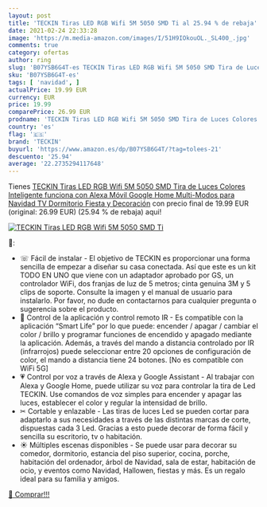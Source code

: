 ```yaml
---
layout: post
title: 'TECKIN Tiras LED RGB Wifi 5M 5050 SMD Ti al 25.94 % de rebaja'
date: 2021-02-24 22:33:28
image: 'https://m.media-amazon.com/images/I/51H9IOkouOL._SL400_.jpg'
comments: true
category: ofertas
author: ring
slug: 'B07YSB6G4T-es TECKIN Tiras LED RGB Wifi 5M 5050 SMD Tira de Luces...'
sku: 'B07YSB6G4T-es'
tags: [ 'navidad', ]
actualPrice: 19.99 EUR
currency: EUR
price: 19.99
comparePrice: 26.99 EUR
prodname: 'TECKIN Tiras LED RGB Wifi 5M 5050 SMD Tira de Luces Colores Inteligente funciona con Alexa Móvil Google Home Multi-Modos para Navidad TV Dormitorio Fiesta y Decoración'
country: 'es'
flag: '🇪🇸'
brand: 'TECKIN'
buyurl: 'https://www.amazon.es/dp/B07YSB6G4T/?tag=tolees-21'
descuento: '25.94'
average: '22.2735294117648'
---
```


Tienes [TECKIN Tiras LED RGB Wifi 5M 5050 SMD Tira de Luces Colores Inteligente funciona con Alexa Móvil Google Home Multi-Modos para Navidad TV Dormitorio Fiesta y Decoración](https://www.amazon.es/dp/B07YSB6G4T/?tag=tolees-21) con precio final de  19.99 EUR (original: 26.99 EUR) (25.94 %  de rebaja) aqui!

[![TECKIN Tiras LED RGB Wifi 5M 5050 SMD Ti](https://m.media-amazon.com/images/I/51H9IOkouOL._SL400_.jpg)](https://www.amazon.es/dp/B07YSB6G4T/?tag=tolees-21)

🔎:

- ☏ Fácil de instalar - El objetivo de TECKIN es proporcionar una forma sencilla de empezar a diseñar su casa conectada. Así que este es un kit TODO EN UNO que viene con un adaptador aprobado por GS, un controlador WiFi, dos franjas de luz de 5 metros; cinta genuina 3M y 5 clips de soporte. Consulte la imagen y el manual de usuario para instalarlo. Por favor, no dude en contactarnos para cualquier pregunta o sugerencia sobre el producto.
- 🎁 Control de la aplicación y control remoto IR - Es compatible con la aplicación “Smart Life” por lo que puede: encender / apagar / cambiar el color / brillo y programar funciones de encendido y apagado mediante la aplicación. Además, a través del mando a distancia controlado por IR (infrarrojos) puede seleccionar entre 20 opciones de configuración de color, el mando a distancia tiene 24 botones. [No es compatible con WiFi 5G]
- 💗 Control por voz a través de Alexa y Google Assistant - Al trabajar con Alexa y Google Home, puede utilizar su voz para controlar la tira de Led TECKIN. Use comandos de voz simples para encender y apagar las luces, establecer el color y regular la intensidad de brillo.
- ✂ Cortable y enlazable - Las tiras de luces Led se pueden cortar para adaptarlo a sus necesidades a través de las distintas marcas de corte, dispuestas cada 3 Led. Gracias a esto puede decorar de forma fácil y sencilla su escritorio, tv o habitación.
- ☀ Múltiples escenas disponibles - Se puede usar para decorar su comedor, dormitorio, estancia del piso superior, cocina, porche, habitación del ordenador, árbol de Navidad, sala de estar, habitación de ocio, y eventos como Navidad, Hallowen, fiestas y más. Es un regalo ideal para su familia y amigos.

[🛒 Comprar!!!](https://www.amazon.es/dp/B07YSB6G4T/?tag=tolees-21)
